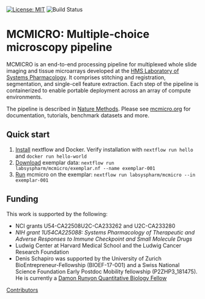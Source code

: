 [![License: MIT](https://img.shields.io/badge/License-MIT-yellow.svg)](https://opensource.org/licenses/MIT) ![Build Status](https://github.com/labsyspharm/mcmicro/actions/workflows/ci.yml/badge.svg)

# MCMICRO: Multiple-choice microscopy pipeline

MCMICRO is an end-to-end processing pipeline for multiplexed whole slide imaging and tissue microarrays developed at the [HMS Laboratory of Systems Pharmacology](https://hits.harvard.edu/the-program/laboratory-of-systems-pharmacology/about/). It comprises stitching and registration, segmentation, and single-cell feature extraction. Each step of the pipeline is containerized to enable portable deployment across an array of compute environments.

The pipeline is described in [Nature Methods](https://www.nature.com/articles/s41592-021-01308-y). Please see [mcmicro.org](https://mcmicro.org/) for documentation, tutorials, benchmark datasets and more.

## Quick start

1. [Install](http://mcmicro.org/instructions/nextflow/installation.html) nextflow and Docker. Verify installation with `nextflow run hello` and `docker run hello-world`
1. [Download](http://mcmicro.org/datasets/) exemplar data: `nextflow run labsyspharm/mcmicro/exemplar.nf --name exemplar-001`
1. [Run](https://mcmicro.org/instructions/nextflow/) mcmicro on the exemplar: `nextflow run labsyspharm/mcmicro --in exemplar-001`

## Funding

This work is supported by the following:

* NCI grants U54-CA22508U2C-CA233262 and U2C-CA233280
* *NIH grant 1U54CA225088: Systems Pharmacology of Therapeutic and Adverse Responses to Immune Checkpoint and Small Molecule Drugs* 
* Ludwig Center at Harvard Medical School and the Ludwig Cancer Research Foundation
* Denis Schapiro was supported by the University of Zurich BioEntrepreneur-Fellowship (BIOEF-17-001) and a Swiss National Science Foundation Early Postdoc Mobility fellowship (P2ZHP3_181475). He is currently a [Damon Runyon Quantitative Biology Fellow](https://www.damonrunyon.org/news/entries/5551/Damon%20Runyon%20Cancer%20Research%20Foundation%20awards%20new%20Quantitative%20Biology%20Fellowships)

[Contributors](https://mcmicro.org/community/)
